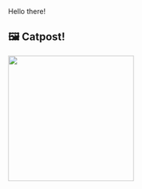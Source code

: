 Hello there!



## 🖼️ Catpost!

<sub>
    <img src="https://cdn2.thecatapi.com/images/av2.jpg" height="256">
</sub>

